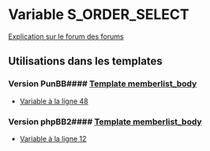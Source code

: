 # Variable S_ORDER_SELECT
[Explication sur le forum des forums](http://forum.forumactif.com/t294113-listing-des-variables#S_ORDER_SELECT)
## Utilisations dans les templates
### Version PunBB#### [Template memberlist_body](punbb/memberlist_body.md)
* [Variable à la ligne 48](../punbb/memberlist_body.tpl#L48)
### Version phpBB2#### [Template memberlist_body](subsilver/memberlist_body.md)
* [Variable à la ligne 12](../subsilver/memberlist_body.tpl#L12)